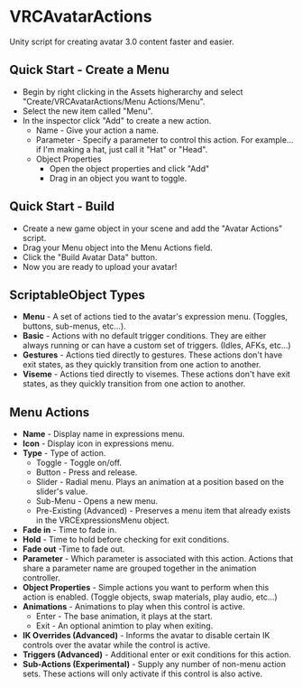# VRCAvatarActions
Unity script for creating avatar 3.0 content faster and easier.

## Quick Start - Create a Menu

- Begin by right clicking in the Assets higherarchy and select "Create/VRCAvatarActions/Menu Actions/Menu".
- Select the new item called "Menu".
- In the inspector click "Add" to create a new action.
	- Name - Give your action a name.
	- Parameter - Specify a parameter to control this action.  For example... if I'm making a hat, just call it "Hat" or "Head".
	- Object Properties
		- Open the object properties and click "Add"
		- Drag in an object you want to toggle.
		
## Quick Start - Build

- Create a new game object in your scene and add the "Avatar Actions" script.
- Drag your Menu object into the Menu Actions field.
- Click the "Build Avatar Data" button.
- Now you are ready to upload your avatar!

## ScriptableObject Types
- **Menu** - A set of actions tied to the avatar's expression menu.  (Toggles, buttons, sub-menus, etc...).
- **Basic** - Actions with no default trigger conditions.  They are either always running or can have a custom set of triggers. (Idles, AFKs, etc...)
- **Gestures** - Actions tied directly to gestures.  These actions don't have exit states, as they quickly transition from one action to another.
- **Viseme** - Actions tied directly to visemes.  These actions don't have exit states, as they quickly transition from one action to another.

## Menu Actions ##
- **Name** - Display name in expressions menu.
- **Icon** - Display icon in expressions menu.
- **Type** - Type of action.
	- Toggle - Toggle on/off.
	- Button - Press and release.
	- Slider - Radial menu.  Plays an animation at a position based on the slider's value.
	- Sub-Menu - Opens a new menu.
	- Pre-Existing (Advanced) - Preserves a menu item that already exists in the VRCExpressionsMenu object.
- **Fade in** - Time to fade in.
- **Hold** - Time to hold before checking for exit conditions.
- **Fade out** -Time to fade out.
- **Parameter** - Which parameter is associated with this action. Actions that share a parameter name are grouped together in the animation controller.
- **Object Properties** - Simple actions you want to perform when this action is enabled.  (Toggle objects, swap materials, play audio, etc...)
- **Animations** - Animations to play when this control is active.
	- Enter - The base animation, it plays at the start.
	- Exit - An optional animtion to play when exiting.
- **IK Overrides (Advanced)** - Informs the avatar to disable certain IK controls over the avatar while the control is active.
- **Triggers (Advanced)** - Additional enter or exit conditions for this action.
- **Sub-Actions (Experimental)** - Supply any number of non-menu action sets.  These actions will only activate if this control is also active.
